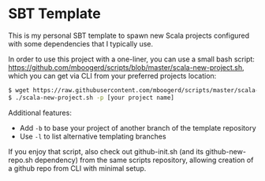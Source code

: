# SBT Template

This is my personal SBT template to spawn new Scala projects configured with some dependencies that I typically use.

In order to use this project with a one-liner, you can use a small bash script: https://github.com/mboogerd/scripts/blob/master/scala-new-project.sh, which you can get via CLI from your preferred projects location:

```bash
$ wget https://raw.githubusercontent.com/mboogerd/scripts/master/scala-new-project.sh
$ ./scala-new-project.sh -p [your project name]
```

Additional features:
- Add `-b` to base your project of another branch of the template repository
- Use `-l` to list alternative templating branches

If you enjoy that script, also check out github-init.sh (and its github-new-repo.sh dependency) from the same scripts repository, allowing creation of a github repo from CLI with minimal setup.